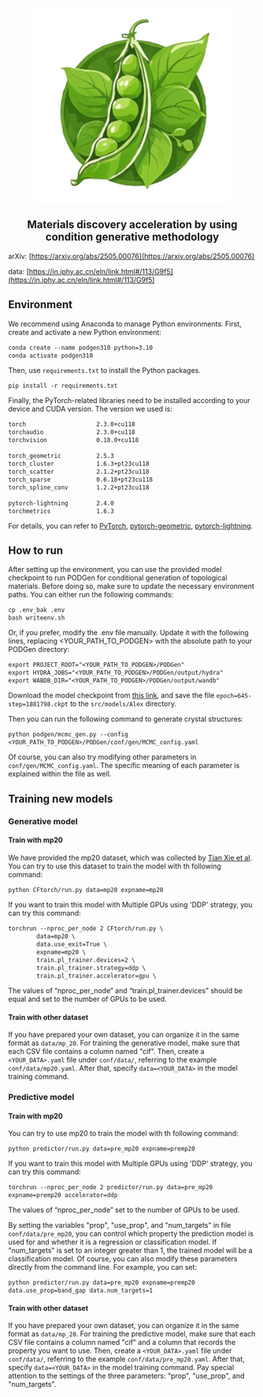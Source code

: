 <div align="center">
	<img align="middle" src="src/podlogo.png" width="400" alt="logo"/>
  <h2> Materials discovery acceleration by using condition generative methodology</h2> 
</div>

arXiv: [https://arxiv.org/abs/2505.00076](https://arxiv.org/abs/2505.00076)

data: [https://in.iphy.ac.cn/eln/link.html#/113/G9f5](https://in.iphy.ac.cn/eln/link.html#/113/G9f5)


## Environment

We recommend using Anaconda to manage Python environments. First, create and activate a new Python environment:
```
conda create --name podgen310 python=3.10
conda activate podgen310
```

Then, use `requirements.txt` to install the Python packages.
```
pip install -r requirements.txt
```

Finally, the PyTorch-related libraries need to be installed according to your device and CUDA version. The version we used is:
```
torch                    2.3.0+cu118
torchaudio               2.3.0+cu118
torchvision              0.18.0+cu118

torch_geometric          2.5.3
torch_cluster            1.6.3+pt23cu118
torch_scatter            2.1.2+pt23cu118
torch_sparse             0.6.18+pt23cu118
torch_spline_conv        1.2.2+pt23cu118

pytorch-lightning        2.4.0
torchmetrics             1.6.3
```
For details, you can refer to [PyTorch](https://pytorch.org), [pytorch-geometric](https://pytorch-geometric.readthedocs.io/en/latest/#), [pytorch-lightning](https://lightning.ai/docs/pytorch/stable/).

## How to run
After setting up the environment, you can use the provided model checkpoint to run PODGen for conditional generation of topological materials. Before doing so, make sure to update the necessary environment paths. You can either run the following commands:

```
cp .env_bak .env
bash writeenv.sh
```

Or, if you prefer, modify the .env file manually. Update it with the following lines, replacing <YOUR_PATH_TO_PODGEN> with the absolute path to your PODGen directory:


```
export PROJECT_ROOT="<YOUR_PATH_TO_PODGEN>/PODGen"
export HYDRA_JOBS="<YOUR_PATH_TO_PODGEN>/PODGen/output/hydra"
export WABDB_DIR="<YOUR_PATH_TO_PODGEN>/PODGen/output/wandb"
```

Download the model checkpoint from [this link](https://in.iphy.ac.cn/eln/link.html#/113/G9f5), and save the file ```epoch=645-step=1881798.ckpt``` to the ```src/models/Alex``` directory.


Then you can run the following command to generate crystal structures:
```
python podgen/mcmc_gen.py --config <YOUR_PATH_TO_PODGEN>/PODGen/conf/gen/MCMC_config.yaml
```

Of course, you can also try modifying other parameters in `conf/gen/MCMC_config.yaml`. The specific meaning of each parameter is explained within the file as well.


## Training new models

### Generative model
#### Train with mp20
We have provided the mp20 dataset, which was collected by [Tian Xie et al](https://github.com/txie-93/cdvae/tree/main/data/mp_20). You can try to use this dataset to train the model with th following command:
```
python CFtorch/run.py data=mp20 expname=mp20 
```
If you want to train this model with Multiple GPUs using 'DDP' strategy, you can try this command:
```
torchrun --nproc_per_node 2 CFtorch/run.py \
        data=mp20 \
        data.use_exit=True \
        expname=mp20 \
        train.pl_trainer.devices=2 \
        train.pl_trainer.strategy=ddp \
        train.pl_trainer.accelerator=gpu \
```
The values of “nproc_per_node” and “train.pl_trainer.devices” should be equal and set to the number of GPUs to be used.

#### Train with other dataset
If you have prepared your own dataset, you can organize it in the same format as `data/mp_20`. For training the generative model, make sure that each CSV file contains a column named "cif". Then, create a `<YOUR_DATA>.yaml` file under `conf/data/`, referring to the example `conf/data/mp20.yaml`. After that, specify `data=<YOUR_DATA>` in the model training command.

### Predictive model
#### Train with mp20
You can try to use mp20 to train the model with th following command:
```
python predictor/run.py data=pre_mp20 expname=premp20
```
If you want to train this model with Multiple GPUs using 'DDP' strategy, you can try this command:
```
torchrun --nproc_per_node 2 predictor/run.py data=pre_mp20 expname=premp20 accelerator=ddp
```
The values of “nproc_per_node” set to the number of GPUs to be used.

By setting the variables "prop", "use_prop", and "num_targets" in file `conf/data/pre_mp20`, you can control which property the prediction model is used for and whether it is a regression or classification model. If "num_targets" is set to an integer greater than 1, the trained model will be a classification model. Of course, you can also modify these parameters directly from the command line. For example, you can set:
```
python predictor/run.py data=pre_mp20 expname=premp20 data.use_prop=band_gap data.num_targets=1
```

#### Train with other dataset
If you have prepared your own dataset, you can organize it in the same format as `data/mp_20`. For training the predictive model, make sure that each CSV file contains a column named "cif" and a column that records the property you want to use. Then, create a `<YOUR_DATA>.yaml` file under `conf/data/`, referring to the example `conf/data/pre_mp20.yaml`. After that, specify `data=<YOUR_DATA>` in the model training command. Pay special attention to the settings of the three parameters: "prop", "use_prop", and "num_targets".